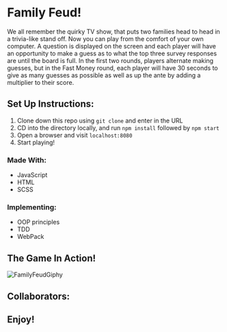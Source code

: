 # Family Feud!

We all remember the quirky TV show, that puts two families head to head in a trivia-like stand off. Now you can play from the comfort of your own computer. A question is displayed on the screen and each player will have an opportunity to make a guess as to what the top three survey responses are until the board is full. In the first two rounds, players alternate making guesses, but in the Fast Money round, each player will have 30 seconds to give as many guesses as possible as well as up the ante by adding a multiplier to their score.

## Set Up Instructions:
1. Clone down this repo using `git clone` and enter in the URL
1. CD into the directory locally, and run `npm install` followed by `npm start`
1. Open a browser and visit `localhost:8080`
1. Start playing!

### Made With:
- JavaScript
- HTML
- SCSS

### Implementing:
- OOP principles
- TDD
- WebPack

## The Game In Action!
![FamilyFeudGiphy](https://user-images.githubusercontent.com/47507801/58556987-883c0800-81da-11e9-9f49-2574f7c1eead.gif)

## Collaborators:


## Enjoy!
